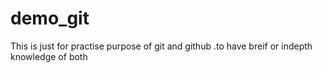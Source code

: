 # demo_git
This is just for practise purpose of git and github .to have breif or indepth knowledge of both



